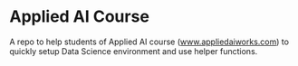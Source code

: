 # Applied AI Course
A repo to help students of Applied AI course (www.appliedaiworks.com) to quickly setup Data Science environment and use helper functions.
